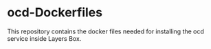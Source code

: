 # ocd-Dockerfiles
This repository contains the docker files needed for installing the ocd service  inside Layers Box.
